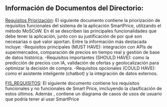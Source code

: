## Información de Documentos del Directorio:
[Requisitos Priorización](https://github.com/jhoanapechram/-FIS-Equipo-2/blob/main/1era%20Entrega/Requisitos/REQUISITOS%20PRIORIZACI%C3%93N.pdf): El siguiente documento contiene la priorización de requisitos funcionales del sistema de la aplicación SmartPrice, utilizando el método MoSCoW.
En él se describen las principales funcionalidades que debe tener la aplicación, junto con su justificación de por qué son necesarias o qué valor aportan. Entre la información más destacada incluye:
-Requisitos principales (MUST HAVE): integración con APIs de supermercados, comparación de precios en tiempo real y gestión de base de datos histórica.
-Requisitos importantes (SHOULD HAVE): como la predicción de precios con IA, validación de ofertas y geolocalización para optimizar la decisión de compra.
-Requisitos opcionales (COULD HAVE): como el asistente inteligente (chatbot) y la integración de datos externos.

[FIS_REQUISITOS](https://github.com/jhoanapechram/-FIS-Equipo-2/blob/main/1era%20Entrega/Requisitos/FIS_REQUISITOS.pdf): El siguiente documento contiene los requisitos funcionales y no funcionales de Smart Price, imcluyendo la clasificación de estos últimos. Además , contiene un diagrama de casos de usos de usuario que podría tener al usar SmartPrice
